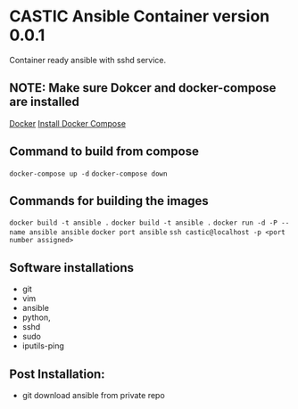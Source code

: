 # CASTIC Ansible Container version 0.0.1

Container ready ansible with sshd service.

## NOTE: Make sure Dokcer and docker-compose are installed

[Docker](https://docs.docker.com/)
[Install Docker Compose](https://docs.docker.com/compose/install/)

## Command to build from compose

`docker-compose up -d`
`docker-compose down`

## Commands for building the images

`docker build -t ansible .`
`docker build -t ansible .`
`docker run -d -P --name ansible ansible`
`docker port ansible`
`ssh castic@localhost -p <port number assigned>`

## Software installations

- git
- vim
- ansible
- python,
- sshd
- sudo
- iputils-ping

## Post Installation:

- git download ansible from private repo